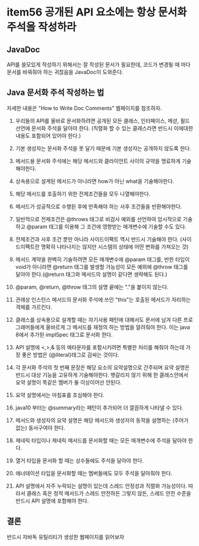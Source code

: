 # item56 공개된 API 요소에는 항상 문서화 주석을 작성하라

## JavaDoc

API를 쓸모있게 작성하기 위해서는 잘 작성된 문서가 필요한데, 코드가 변경될 때 마다 문서를 바꿔줘야 하는 귀찮음을 JavaDoc이 도와준다.

## Java 문서화 주석 작성하는 법

자세한 내용은 "How to Write Doc Comments" 웹페이지를 참조하자.

1. 우리들의 API를 올바로 문서화하려면 공개된 모든 클래스, 인터페이스, 메섣, 필드 선언에 문서화 주석을 달아야 한다.
   (직렬화 할 수 있는 클래스라면 반드시 이에대한 내용도 포함되어 있어야 한다.)
2. 기본 생성자는 문서화 주석을 못 달기 때문에 기본 생성자는 공개하지 않도록 한다.
3. 메서드용 문서화 주석에는 해당 메서드와 클라이언트 사이의 규약을 명료하게 기술해야한다.
4. 상속용으로 설계된 메서드가 아니라면 how가 아닌 what을 기술해야한다.
5. 해당 메서드를 호출하기 위한 전제조건들을 모두 나열해야한다.
6. 메서드가 성공적으로 수행된 후에 만족해야 하는 사후 조건들을 반환해야한다.
7. 일반적으로 전제조건은 @throws 태그로 비검사 예외를 선언하여 암시적으로 기술하고 @param 태그를 이용해 그 조건에 영향받는 매개변수에 기술할 수도 있다.
8. 전제조건과 사후 조건 뿐만 아니라 사이드이팩트 역시 반드시 기술해야 한다.
   (사이드이팩트란 명확히 나타나지는 않지만 시스템의 상태에 어떤 변화를 가져오는 것)
9. 메서드 계약을 완벽히 기술하려면 모든 매개변수에 @param 태그를, 반한 타입이 void가 아니라면 @return 태그를 발생할 가능성이 모든 예외에 @throw 태그를 달아야 한다.(@return 태그와 메서드의 설명이 같다면 생략해도 된다.)
10. @param, @return, @throw 태그의 설명 끝에는 "."을 붙이지 않는다.
11. 관례상 인스턴스 메서드의 문서화 주석에 쓰인 "this"는 호출된 메서드가 자리하는 객체를 가르킨다.

12. 클래스를 상속용으로 설계할 때는 자기사용 패턴에 대해서도 문서에 남겨 다른 프로그래머들에게 올바르게 그 메서드를 재정의 하는 방법을 알려줘야 한다. 이는 java 8에서 추가된 implSpec 태그로 문서화 한다.
13. API 설명에 <,>,& 등의 메타문자를 포함시키려면 특별한 처리를 해줘야 하는데 가장 좋은 방법은 {@literal}태그로 감싸는 것이다.
14. 각 문서화 주석의 첫 번째 문장은 해당 요소의 요약설명으로 간주되며 요약 설명은 반드시 대상 기능을 고유하게 기술해야한다. 햇갈리지 않기 위해 한 클래스안에서 요약 설명이 똑같은 멤버가 둘 이상이어선 안된다.
15. 요약 설명에서는 마침표를 조심해야 한다.
16. java10 부터는 @summary라는 패턴이 추가되어 더 깔끔하게 나타낼 수 있다.
17. 메서드와 생성자의 요약 설명은 해당 메서드와 생성자의 동작을 설명하는 (주어가 없는) 동사구여야 한다.
18. 제네릭 타입이나 제네릭 메서드를 문서화할 때는 모든 매개변수에 주석을 달아야 한다.
19. 열거 타입을 문서화 할 때는 상수들에도 주석을 달아야 한다.
20. 애너테이션 타입을 문서화할 때는 멤버들에도 모두 주석을 달아줘야 한다.
21. API 설명에서 자주 누락되는 설명이 있는데 스레드 안정성과 직렬화 가능성이다. 따라서 클래스 혹은 정적 메서드가 스레드 안전하든 그렇지 않든, 스레드 안전 수준을 반드시 API 설명에 포함해야 한다.



## 결론

반드시 자바독 유틸리티가 생성한 웹페이지를 읽어보자